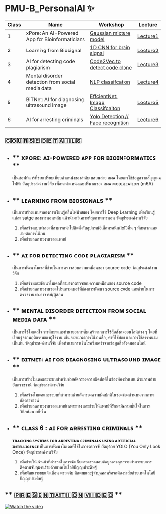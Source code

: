 # PMU-B_PersonalAI ✨

**Class** | **Name** | **Workshop** | **Lecture**
--- | --- | --- | ---
1 | xPore: An AI-Powered App for Bioinformaticians | [Gaussian mixture model](https://github.com/Meaiie/PMU-B_PersonalAI/blob/main/GMM.ipynb) | [Lecture1](https://github.com/Meaiie/PMU-B_PersonalAI/blob/main/xPore%20.pdf)
2 | Learning from Biosignal | [1D CNN for brain signal](https://github.com/Meaiie/PMU-B_PersonalAI/blob/main/PMUB_Personal_AI_Image_classification_EfficientNetB5.ipynb) | [Lecture2](https://github.com/Meaiie/PMU-B_PersonalAI/blob/main/L_BitNET.pdf)
3 | AI for detecting code plagiarism | [Code2Vec to detect code clone](https://github.com/Meaiie/PMU-B_PersonalAI/blob/main/PMU_B_CodingAI_CodeCloneDetection_Workshop.ipynb) | [Lecture3](https://github.com/Meaiie/PMU-B_PersonalAI/blob/main/Codeclone.pdf)
4 | Mental disorder detection from social media data | [NLP classifcation](https://github.com/Meaiie/PMU-B_PersonalAI/blob/main/Social_E_san_coding.ipynb) | [Lecture4](https://github.com/Meaiie/PMU-B_PersonalAI/blob/main/Social_NLP.pdf)
5 | BiTNet: AI for diagnosing ultrasound image | [EffcientNet: Image Classifcaiton](https://github.com/Meaiie/PMU-B_PersonalAI/blob/main/PMUB_Personal_AI_Image_classification_EfficientNetB5.ipynb) | [Lecture5](https://github.com/Meaiie/PMU-B_PersonalAI/blob/main/L_BitNET.pdf)
6 | AI for arresting criminals | [Yolo Detection // Face recognition](https://github.com/Meaiie/PMU-B_PersonalAI/blob/main/ObjectDetection.pdf) | [Lecture6](https://github.com/Meaiie/PMU-B_PersonalAI/commit/fca4da56a4f08d017b25f5d93234697050ad134d)

## **🇨​​🇴​​🇺​​🇷​​🇸​​🇪​ ​🇩​​🇪​​🇹​​🇦​​🇮​​🇱​​🇸​**
  * ## ** xᴘᴏʀᴇ: ᴀɪ-ᴘᴏᴡᴇʀᴇᴅ ᴀᴘᴘ ꜰᴏʀ ʙɪᴏɪɴꜰᴏʀᴍᴀᴛɪᴄꜱ **
    เป็นซอฟท์แวร์ที่ช่วยเปรียบเทียบตำแหน่งของลำดับเบสบนสาย ʀɴᴀ โดยการใช้ข้อมูลจากสัญญาณไฟฟ้า
       วัตถุประสงค์งานวิจัย
       เพื่อหาตำแหน่งและปริมาณของ ʀɴᴀ ᴍᴏᴅɪꜰɪᴄᴀᴛɪᴏɴ (m6A)


 * ## ** ʟᴇᴀʀɴɪɴɢ ꜰʀᴏᴍ ʙɪᴏꜱɪɢɴᴀʟs **
      เป็นการสร้างแบบจำลองการเรียนรู้คลื่นไฟฟ้าสมอง โดยการใช้ Deep Learning เพื่อเรียนรู้แต่ละ satge ของการนอนหลับ แล้วนำมาวิเคราะห์สุขภาพการนอน
      วัตถุประสงค์งานวิจัย
    1. เพื่อสร้างแบบจำลองที่สามารถนำไปติดตั้งกับอุปกรณ์อิเล็คทรอนิก(ioT)อื่น ๆ ที่สะดวกและง่ายต่อการใช้งาน
    2. เพื่อช่วยลดภาระงานของแพทย์


  * ## ** ᴀɪ ꜰᴏʀ ᴅᴇᴛᴇᴄᴛɪɴɢ ᴄᴏᴅᴇ ᴘʟᴀɢɪᴀʀɪꜱᴍ **
      เป็นการพัฒนาโมเดลที่ช่วยในการตรวจสอบความเหมือนของ source code
      วัตถุประสงค์งานวิจัย
    1. เพื่อสร้างและพัฒนาโมเดลที่สามารถตรวจสอบความเหมือนของ source code
    2. เพื่อช่วยลดภาระงานของโปรแกรมเมอร์ที่ต้องการพัฒนา source code และช่วยในการตรวจงานของอาจารย์/ผู้สอน


  * ## ** ᴍᴇɴᴛᴀʟ ᴅɪꜱᴏʀᴅᴇʀ ᴅᴇᴛᴇᴄᴛɪᴏɴ ꜰʀᴏᴍ ꜱᴏᴄɪᴀʟ ᴍᴇᴅɪᴀ ᴅᴀᴛᴀ **
      เป็นการใช้โมเดลในการศึกษาและทำนายอาการซึมเศร้าจากการใช้สื่อสังคมออนไลน์ต่าง ๆ โดยที่เรียนรู้จากพฤติกรรมของผู้ใช้งาน เช่น ระยะเวลาการใช้งานสื่อ, คำที่ใช้บ่อย และการใช้สรรพนาม เป็นต้น
      วัตถุประสงค์งานวิจัย
      เพื่อทำนายการเป็นโรคซึมเศร้าจากข้อมูลสื่อสังคมออนไลน์


  * ## ** ʙɪᴛɴᴇᴛ: ᴀɪ ꜰᴏʀ ᴅɪᴀɢɴᴏꜱɪɴɢ ᴜʟᴛʀᴀꜱᴏᴜɴᴅ ɪᴍᴀɢᴇ **
      เป็นการสร้างโมเดลและระบบสำหรับช่วยคัดกรองความผิดปกติในช่องท้องส่วนบน ด้วยภาพถ่ายอัลตราซาวน์
      วัตถุประสงค์งานวิจัย
    1. เพื่อสร้างโมเดลและระบบที่สามารถช่วยคัดกรองความผิดปกติในช่องท้องส่วนบนจากภาพอัลตราซาวน์
    2. เพื่อช่วยลดภาระงานของแพทย์เฉพาะทาง และช่วยให้แพทย์ที่รักษามีความมั่นใจในการวินิจฉัยมากยิ่งขึ้น


  * ## ** ᴄʟᴀꜱꜱ 6 : ᴀɪ ꜰᴏʀ ᴀʀʀᴇꜱᴛɪɴɢ ᴄʀɪᴍɪɴᴀʟꜱ **
      **ᴛʀᴀᴄᴋɪɴɢ ꜱʏꜱᴛᴇᴍꜱ ꜰᴏʀ ᴀʀʀᴇꜱᴛɪɴɢ ᴄʀɪᴍɪɴᴀʟꜱ ᴜꜱɪɴɢ ᴀʀᴛɪꜰɪᴄɪᴀʟ ɪɴᴛᴇʟʟɪɢᴇɴᴄᴇ**
      เป็นการพัฒนาโมเดลที่ใช้ในการตรวจจับวัตถุด้วย YOLO (You Only Look Once)
      วัตถุประสงค์งานวิจัย
    1. เพื่อช่วยให้เจ้าหน้าที่ตำรวจในการจัดเก็บและตรวจสอบข้อมูลอาชญากรรมผ่านระบบการติดตามจับกุมคนร้ายด้วยเทคโนโลยีปัญญาประดิษฐ์
    2. เพื่อพัฒนาระบบแจ้งเตือน ตรวจจับ ติดตามและรู้จำบุคคลหรือรถต้องสงสัยด้วยเทคโนโลยีปัญญาประดิษฐ์

## ** 🇵​​🇷​​🇪​​🇸​​🇪​​🇳​​🇹​​🇦​​🇹​​🇮​​🇴​​🇳​ ​🇻​​🇮​​🇩​​🇪​​🇴​ **
[![Watch the video](http://img.youtube.com/vi/1Rm5qEBoEYU/hqdefault.jpg)](https://youtu.be/1Rm5qEBoEYU)
